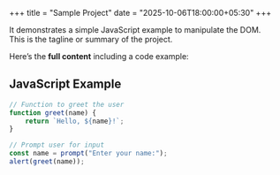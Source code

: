 +++
title = "Sample Project"
date = "2025-10-06T18:00:00+05:30"
+++



It demonstrates a simple JavaScript example to manipulate the DOM.  
This is the tagline or summary of the project.

<!--more-->

Here’s the **full content** including a code example:

## JavaScript Example
```javascript
// Function to greet the user
function greet(name) {
    return `Hello, ${name}!`;
}

// Prompt user for input
const name = prompt("Enter your name:");
alert(greet(name));
